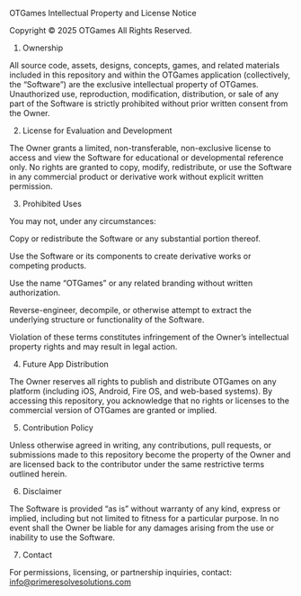 OTGames Intellectual Property and License Notice

Copyright © 2025 OTGames All Rights Reserved.

1. Ownership

All source code, assets, designs, concepts, games, and related materials included in this repository and within the OTGames application (collectively, the “Software”) are the exclusive intellectual property of OTGames. Unauthorized use, reproduction, modification, distribution, or sale of any part of the Software is strictly prohibited without prior written consent from the Owner.

2. License for Evaluation and Development

The Owner grants a limited, non-transferable, non-exclusive license to access and view the Software for educational or developmental reference only.
No rights are granted to copy, modify, redistribute, or use the Software in any commercial product or derivative work without explicit written permission.

3. Prohibited Uses

You may not, under any circumstances:

Copy or redistribute the Software or any substantial portion thereof.

Use the Software or its components to create derivative works or competing products.

Use the name “OTGames” or any related branding without written authorization.

Reverse-engineer, decompile, or otherwise attempt to extract the underlying structure or functionality of the Software.

Violation of these terms constitutes infringement of the Owner’s intellectual property rights and may result in legal action.

4. Future App Distribution

The Owner reserves all rights to publish and distribute OTGames on any platform (including iOS, Android, Fire OS, and web-based systems).
By accessing this repository, you acknowledge that no rights or licenses to the commercial version of OTGames are granted or implied.

5. Contribution Policy

Unless otherwise agreed in writing, any contributions, pull requests, or submissions made to this repository become the property of the Owner and are licensed back to the contributor under the same restrictive terms outlined herein.

6. Disclaimer

The Software is provided “as is” without warranty of any kind, express or implied, including but not limited to fitness for a particular purpose.
In no event shall the Owner be liable for any damages arising from the use or inability to use the Software.

7. Contact

For permissions, licensing, or partnership inquiries, contact:
info@primeresolvesolutions.com